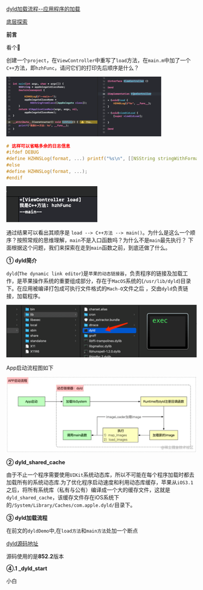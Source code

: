 [dyld加载流程--应用程序的加载](https://juejin.cn/post/6936945078543843364)

[底层探索](https://www.yujiusheng.com/2021/07/08/iOS%E5%BA%95%E5%B1%82%E6%8E%A2%E7%B4%A2-dyld%E5%8A%A0%E8%BD%BD%E6%B5%81%E7%A8%8B/)

**前言**

看个🌰

创建一个`project`，在`ViewController`中重写了`load`方法，在`main.m`中加了一个`C++`方法，即`hzhFunc`，请问它们的打印先后顺序是什么？

<img src="./images/1.png" style="zoom:40%;" />

```c
# 这样可以省略多余的日志信息
#ifdef DEBUG
#define HZHNSLog(format, ...) printf("%s\n", [[NSString stringWithFormat:format, ## __VA_ARGS__] UTF8String]);
#else
#define HZHNSLog(format, ...);
#endif
```

<img src="./images/2.png" style="zoom:50%;" />

通过结果可以看出其顺序是 `load --> C++方法 --> main()`。为什么是这么一个顺序？按照常规的思维理解，`main`不是入口函数吗？为什么不是`main`最先执行？ 下面根据这个问题，我们来探索在走到`main`函数之前，到底还做了什么。

**① dyld简介**

`dyld`(`The dynamic link editor`)是`苹果的动态链接器`，负责程序的链接及加载工作，是苹果操作系统的重要组成部分，存在于`MacOS`系统的(`/usr/lib/dyld`)目录下。在应用被编译打包成可执行文件格式的`Mach-O`文件之后 ，交由`dyld`负责链接，加载程序。

<img src="./images/3.png" style="zoom:67%;" />

App启动流程图如下

<img src="./images/4.png" style="zoom:50%;" />

**② dyld_shared_cache**

由于不止一个程序需要使用`UIKit`系统动态库，所以不可能在每个程序加载时都去加载所有的系统动态库.为了优化程序启动速度和利用动态库缓存，苹果从`iOS3.1`之后，将所有系统库（私有与公有）编译成一个大的缓存文件，这就是`dyld_shared_cache`，该缓存文件存在iOS系统下的`/System/Library/Caches/com.apple.dyld/`目录下。

**③ dyld加载流程**

在前文的`dyldDemo`中,在`load方法`和`main方法`处加一个断点

[dyld源码地址](https://opensource.apple.com/tarballs/dyld/)

源码使用的是**852.2**版本

**④.1 _dyld_start**

小白



